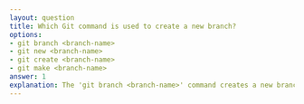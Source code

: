 ```yaml
---
layout: question
title: Which Git command is used to create a new branch?
options:
- git branch <branch-name>
- git new <branch-name>
- git create <branch-name>
- git make <branch-name>
answer: 1
explanation: The 'git branch <branch-name>' command creates a new branch. You can also use 'git checkout -b <branch-name>' to create and switch to the new branch in one command.
---
```

